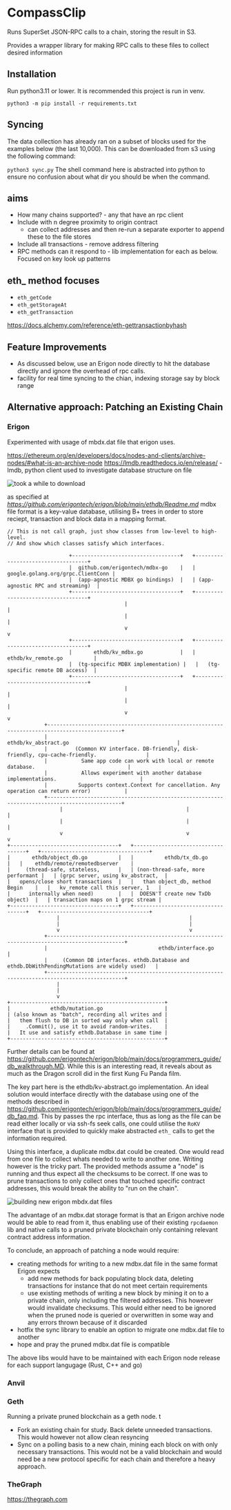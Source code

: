 # CompassClip

Runs SuperSet JSON-RPC calls to a chain, storing the result in S3.

Provides a wrapper library for making RPC calls to these files to collect desired information

## Installation
Run python3.11 or lower. It is recommended this project is run in venv.

```
python3 -m pip install -r requirements.txt
```

## Syncing
The data collection has already ran on a subset of blocks used for the examples below (the last
10,000). This can be downloaded from s3 using the following command:

`python3 sync.py`
The shell command here is abstracted into python to ensure no confusion about what dir you should be
when  the command.


## aims

- How many chains supported? - any that have an rpc client
- Include with n degree proximity to origin contract
  - can collect addresses and then re-run a separate exporter to append these to the file stores
- Include all transactions - remove address filtering
- RPC methods can it respond to - lib implementation for each as below. Focused on key look up
  patterns

## eth_ method focuses

- `eth_getCode`
- `eth_getStorageAt`
- `eth_getTransaction`

https://docs.alchemy.com/reference/eth-gettransactionbyhash

## Feature Improvements

* As discussed below, use an Erigon node directly to hit the database directly and ignore the
  overhead of rpc calls.
* facility for real time syncing to the chian, indexing storage say by block range

## Alternative approach: Patching an Existing Chain

### Erigon

Experimented with usage of mbdx.dat file that erigon uses.

https://ethereum.org/en/developers/docs/nodes-and-clients/archive-nodes/#what-is-an-archive-node
https://lmdb.readthedocs.io/en/release/ - lmdb, python client used to investigate database structure
on file

![took a while to download](docs/image.png)

as specified at *https://github.com/erigontech/erigon/blob/main/ethdb/Readme.md*
mdbx file format is a key-value database, utilising B+ trees in order to store reciept, transaction
and block data in a mapping format.

```asciiflow.com
// This is not call graph, just show classes from low-level to high-level.
// And show which classes satisfy which interfaces.

                    +-----------------------------------+   +-----------------------------------+
                    |  github.com/erigontech/mdbx-go    |   | google.golang.org/grpc.ClientConn |
                    |  (app-agnostic MDBX go bindings)  |   | (app-agnostic RPC and streaming)  |
                    +-----------------------------------+   +-----------------------------------+
                                      |                                      |
                                      |                                      |
                                      v                                      v
                    +-----------------------------------+   +-----------------------------------+
                    |       ethdb/kv_mdbx.go            |   |       ethdb/kv_remote.go          |
                    |  (tg-specific MDBX implementation) |   |   (tg-specific remote DB access)  |
                    +-----------------------------------+   +-----------------------------------+
                                      |                                      |
                                      |                                      |
                                      v                                      v
            +----------------------------------------------------------------------------------------------+
            |                                       ethdb/kv_abstract.go                                   |
            |         (Common KV interface. DB-friendly, disk-friendly, cpu-cache-friendly.                |
            |           Same app code can work with local or remote database.                              |
            |           Allows experiment with another database implementations.                           |
            |          Supports context.Context for cancellation. Any operation can return error)           |
            +----------------------------------------------------------------------------------------------+
                 |                                        |                                      |
                 |                                        |                                      |
                 v                                        v                                      v
+-----------------------------------+   +-----------------------------------+   +-----------------------------------+
|       ethdb/object_db.go          |   |          ethdb/tx_db.go           |   |    ethdb/remote/remotedbserver    |
|     (thread-safe, stateless,      |   | (non-thread-safe, more performant |   | (grpc server, using kv_abstract,  |
|   opens/close short transactions  |   |   than object_db, method Begin    |   |   kv_remote call this server, 1   |
|      internally when need)        |   |  DOESN'T create new TxDb object)  |   | transaction maps on 1 grpc stream |
+-----------------------------------+   +-----------------------------------+   +-----------------------------------+
                |                                          |
                |                                          |
                v                                          v
            +-----------------------------------------------------------------------------------------------+
            |                                    ethdb/interface.go                                         |
            |     (Common DB interfaces. ethdb.Database and ethdb.DbWithPendingMutations are widely used)   |
            +-----------------------------------------------------------------------------------------------+
                |
                |
                v
+--------------------------------------------------+
|             ethdb/mutation.go                    |
| (also known as "batch", recording all writes and |
|   them flush to DB in sorted way only when call  |
|     .Commit(), use it to avoid random-writes.    |
|   It use and satisfy ethdb.Database in same time |
+--------------------------------------------------+

```

Further details can be found at
https://github.com/erigontech/erigon/blob/main/docs/programmers_guide/db_walkthrough.MD. While this
is an interesting read, it reveals about as much as the Dragon scroll did in the first Kung Fu Panda
film.

The key part here is the ethdb/kv-abstract.go implementation. An ideal solution would interface
directly with the database using one of the methods described in
https://github.com/erigontech/erigon/blob/main/docs/programmers_guide/db_faq.md. This by passes the
rpc interface, thus as long as the file can be read either locally or via ssh-fs seek calls, one
could utilise the `RoKV` interface that is provided to quickly make abstracted `eth_` calls to get
the information required.

Using this interface, a duplicate mdbx.dat could be created. One would read from one file to collect
whats needed to write to another one. Writing however is the tricky part. The provided methods
assume a "node" is running and thus expect all the checksums to be correct. If one was to prune
transactions to only collect ones that touched specific contract addresses, this would break the
ability to "run on the chain".

![building new erigon mbdx.dat files](docs/image-1.png)


The advantage of an mdbx.dat storage format is that an Erigon archive node would be able to read
from it, thus enabling use of their existing `rpcdaemon` lib and native calls to a pruned private
blockchain only containing relevant contract address information.

To conclude, an approach of patching a node would require:

* creating methods for writing to a new mdbx.dat file in the same format Erigon expects
    * add new methods for back populating block data, deleting transactions for instance that do not
    meet certain requirements
    * use existing methods of writing a new block by mining it on to a private chain, only including
      the filtered addresses. This however would invalidate checksums. This would either need to be
      ignored when the pruned node is queried or overwritten in some way and any errors thrown
      because of it discarded
* hotfix the sync library to enable an option to migrate one mdbx.dat file to another
* hope and pray the pruned mdbx.dat file is compatible

The above libs would have to be maintained with each Erigon node release for each support langugage
(Rust, C++ and go)

### Anvil


### Geth

Running a private pruned blockchain as a geth node.
t

* Fork an existing chain for study. Back delete unneeded transactions. This would however not allow
  clean resyncing
* Sync on a polling basis to a new chain, mining each block on with only necessary transactions.
  This would not be a valid blockchain and would need be a new protocol specific for each chain and
  therefore a heavy approach.


### TheGraph

https://thegraph.com
